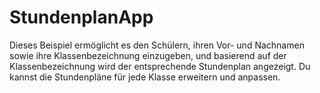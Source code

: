 # StundenplanApp
Dieses Beispiel ermöglicht es den Schülern, ihren Vor- und Nachnamen sowie ihre Klassenbezeichnung einzugeben, und basierend auf der Klassenbezeichnung wird der entsprechende Stundenplan angezeigt. Du kannst die Stundenpläne für jede Klasse erweitern und anpassen.
